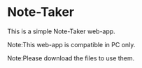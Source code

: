 # Note-Taker
This is a simple Note-Taker web-app.

Note:This web-app is compatible in PC only.

Note:Please download the files to use them.

